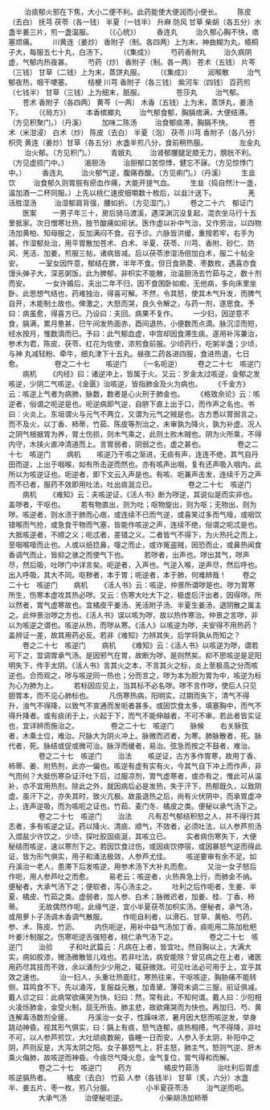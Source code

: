 <!-- { "loadSidebar": true } -->
　　 治痰郁火邪在下焦，大小二便不利。此药能使大便润而小便长。
　　陈皮（去白） 抚芎 茯苓（各一钱） 半夏（一钱半） 升麻 防风 甘草 柴胡（各五分）水盏半姜三片，煎一盏温服。
　　（《心统》）
　　香连丸
　　 治久郁心胸不快，痞塞烦痛。
　　川黄连（姜炒） 香附子（制。各四两）上为末，神曲糊为丸，梧桐子大，每服五七十丸，白汤下。
　　（《集成》）
　　芍药香附丸
　　 治久病阴虚，气郁内热夜甚。
　　芍药（炒） 香附子（制。各一两） 苍术（五钱） 片芩（三钱） 甘草（二钱）上为末，蒸饼丸服。
　　（《集成》）
　　润喉散
　　 治气郁夜热，咽干哽塞。
　　桔梗 川芎 香附子（各三钱） 紫河车（四钱） 百药煎（七钱半） 甘草（三钱）上为细末，舐服。
　　
　　苍莎丸
　　 治气郁。
　　苍术 香附子（各四两） 黄芩（一两） 木香（五钱）上为末，蒸饼丸，姜汤下。
　　（《局方》）
　　本香槟榔丸
　　 治气郁食郁，胸膈痞满，大便结滞。（方见积聚门。）（丹溪）
　　加味二陈汤
　　 治食郁痰滞，胸膈不快。
　　苍术（米泔浸） 白术（炒） 陈皮（去白） 半夏（泡） 茯苓 川芎 香附子（各八分） 枳壳 黄连（姜炒）甘草（各五分）水盏半煎八分，食前稍热服。
　　
　　左金丸
　　 治火郁。（方见积门。）
　　青娥丸
　　 治肾郁腰腿足膝无力，膀胱不利。（方见虚损门中。）
　　渴胆汤
　　 治胆郁口苦惊悸，健忘不寐。（方见惊悸门中。）
　　香连丸
　　 治火郁气逆，腹痛吞酸。（方见痢门。）（丹溪）
　　生韭饮
　　 治食郁久则胃脘有瘀血作痛，大能开提气血。
　　生韭（捣自然汁一盏，温加酒一二杯同服。）上先以桃仁速皮细嚼数十枚后，以韭汁送下。
　　
　　羌活胜湿汤
　　 治湿郁肩背强，腰如折。（方见湿门。）
　　卷之二十六　郁证门
　　医案
　　一男子年三十，房后骑马渡溪，遇深渊沉没复起，混衣坐马行十五里抵家。次日憎寒壮热，肢节酸痛如疟状。医作虚以补中气治，又作劳治，以四物汤加黄柏、知母服之，反加满闷不食。召予诊。六脉皆洪缓，重按若牢，右手为甚。作湿郁处治，用平胃散加苍术、白术、半夏、茯苓、川芎、香附、砂仁、防风、羌活、加姜，煎服三帖，诸病皆减。后以茯苓渗湿汤倍加白术，服二十帖全安。
　　一室女因忤意，郁结在脾，半年不食。但日食熟菱、枣数枚，遇喜亦食馒头弹子大，深恶粥饭。此为脾郁，非枳实不能散，治温胆汤去竹茹与之，数十剂而安。
　　一女许婚后，夫出二年不归，因不食困卧如痴，无他病，多向床里坐卧。此思想气结也，药难独治，得喜可解。不然，令其怒，使其木气升发，而脾气自开，木能制土故也。俾激之，大怒而哭，良久令解之，与药一剂，遂思食。予曰：病虽愈，得喜方已。乃设曰：夫回。病果不复作。
　　一少妇，因逆意不食，膈满，累月惫甚，巳午间发热面赤，酉间退热，小便数而点滴。脉沉涩而短，经水按月，惟数滴而已。予曰：此气郁血虚，中宫却因食滞生痰。遂用补泻兼治，参术为君，陈皮、茯苓、红花为佐使，浓煎食前服。少顷药行，吃粥半盏；少顷，与神 丸减轻粉、牵牛，细丸津下十五丸。昼夜二药各进四服，食进热退，七日愈。
　　
　　卷之二十七
　　咳逆门
　　（一名呃逆）
　　卷之二十七　咳逆门
　　病机
　　《内经》曰：诸逆冲上，皆属于火。又云：岁金太过咳逆，金郁之发咳逆，少阴二气咳逆。《金匮》治咳逆，皆指肺金及火为病也。
　　《千金方》云：咳逆上气者为病肺，脉数，数者是心火刑于肺金也。
　　《格致余论》云：咳逆者，俗谓之呃逆是也。呃逆病即气逆，自脐下直上出于口，而作声之名也。书曰：火炎上。东垣谓火与元气不两立，又谓为元气之贼是也。古方悉以胃弱言之，而不及火，以丁香、柿蒂，竹茹、陈皮等剂治之，未审孰为降火，孰为补虚。况人之阴气根据胃为养，胃土伤损，则木气乘之，此则土败木贼也。阴为火所乘，不得内守，木挟火直冲清道而上。言胃弱者，阴弱之也，虚之甚也。
　　
　　卷之二十七　咳逆门
　　病机
　　咳逆乃干咳之渐进，无痰有声，连连不绝，其气自丹田而逆，上出于咽喉，如有所击逆而然也。亦有咳声出咽，复有还声吸入咽内，此所以为咳逆证也。呃逆者，即下文云入声是也。有咳、呃兼声击发，连续千万之声而不已者，服药不效即用吐法，吐出痰涎立已。
　　
　　卷之二十七　咳逆门
　　病机
　　《难知》云：夫咳逆证，《活人书》断为哕逆，其说似是而实非也。盖哕者，干呕也。
　　若有物直出，则为吐；呕物旋出，则为呕；无物出，则为哕。咳逆者，则水渍于肺而心痞，或连续不已而气逆，或喜笑过多而气噎，或咽饮错喉而气抢，或急食干物而气塞，皆能作咳逆之声，连续不绝，俗谓之呃忒是也。大抵咳逆者，不顺之义；呃忒者，差错之义。二者皆气不得下，为火热托之而上，至咽喉噎而止也。人或以纸捻鼻，嚏之而止，或诈冤盗贼，因恐而止，或鼻热闻食香调气而止，皆抑之骇之而使气下也。
　　若哕者，出声也。哕出其气，哕声尽，然后吸，吐哕门中详言矣。呃逆者，入声也。气逆入喉，逆声尽，然后呼也。出入呼吸，其大不同。呕秽者，本于胃；呃逆者，本于肺，何难辨哉！
　　卷之二十七　咳逆门
　　病机
　　《活人书》云：咳逆，仲景所谓哕是也。哕为胃寒所生，伤寒本虚攻其热必哕。又云：伤寒大吐大下之，极虚后汗出者，因得哕。所以然者，胃气虚寒故也。宜橘皮干姜汤、羌活附子汤、半夏生姜汤，退阴散之属主之。此仲景治哕之方也。《活人书》误以咳为哕，故以热作寒治。仲景之言哕，非以为咳逆之谓也。咳逆从热，而哕从寒。《活人》以咳逆为哕，夫安得不用热药？盖辨证一差，故其用药必反。若非《难知》力辨其失，后学将孰从而知之？
　　卷之二十七　咳逆门
　　病机
　　《难知》云：《活人书》以咳逆为哕，谓若可下之，宜调胃承气汤。是因邪气在胃，故断为哕，是则然矣。抑不思咳逆是足阳明失下，传手太阴。《活人书》言其火之本，不言其火之标，炎上至极高之分而咳逆也。合而观之，哕与咳逆同一热也；分而言之，哕为本为胆为胃为中，咳逆为标为心为肺为上。
　　若标因应见上，当其标不必名哕。哕不言作哕，使后人只见胆胃本，而不见心肺标也。
　　凡伤寒热病，阳明实，过期而失下，清气不得升，浊气不得降，以致气不宣通而发呃者甚多。或因饮食太多，填塞胸中，而气不得升降者。或有痰闭于上，火起于下，而气不能伸越者，不可不审。若此者皆实证也，宜详辨而施治之。
　　
　　卷之二十七　咳逆门
　　脉候
　　右关脉弦者，木乘土位，难治。尺脉大为阴火冲上。脉微而迟者，为寒。肺脉散者，死。脉代者，死。脉结或促或微可治。脉浮而缓者，易治。弦急而按之不鼓者，难治。
　　
　　卷之二十七　咳逆门
　　治法
　　咳逆证，古方多作胃寒，故用丁香、柿蒂、姜、附热剂，此亦一偏也。咳逆有虚有实有火，今其气自下冲上而作声，非气而何？大抵伤寒杂证汗吐下后，过服凉剂，胃气虚寒者，或亦有之，惟此可从温补，亦不宜用热剂。除此之外，就因病后必是发热，失于汗下，热郁既久，以致阴虚。虽汗下之，亦失其时，致火亢极。故虽退热之后，尚有火伏阴中，而承胃虚冲上，连声逆吸，而为咳呃之证也，竹茹、麦门冬、橘皮之类。便秘以承气汤下之。
　　
　　卷之二十七　咳逆门
　　治法
　　凡有忍气郁结积怒之人，并不得行其志者，多有咳逆之证。药以降火、清痰、顺气，不效者，必须吐法，以人参芦煎汤入煨盐少许饮之，少顷，探吐胶固痰涎，其咳立已。
　　实者病伤寒失下，大便秘结而咳逆，速以寒剂下之。若因饮食过伤，或因痰饮停宿，或因暴怒气逆而得此证，皆为形气俱实，用子和涌法极效，人参芦尤佳。
　　咳逆要审有余不足。如丹溪治一老人，患滞下后发咳逆，用参术汤下大补丸而愈。
　　又治一女子怒后作呃，用人参芦吐之而愈。
　　易老云：咳逆者，火热奔急上行，而肺金不纳。便秘者，大承气汤下之；便软者，泻心汤主之。
　　吐利之后作呃者，生姜、半夏、橘皮、竹茹之类。虚弱者，加人参、白术；脉微迟者，加姜、桂、丁香、柿蒂。
　　无故偶然作呃，此缘气逆，宜小半夏茯苓加枳实汤。便秘者，承气汤，或用萝卜子汤调木香调气散服。
　　作呃自利者，以滑石、甘草、黄柏、芍药、参、术、陈皮、竹沥。
　　内伤呃逆，用补中益气汤加丁香。痰呃用二陈加枇杷叶姜汁制服之。伤寒呃逆舌强短者，桃仁承气汤下之。
　　
　　卷之二十七　咳逆门
　　治验
　　子和吐武篇云：凡病在上者，皆宜吐。然自胸以上，大满大实，病如胶漆，微汤微散皆儿戏也。若非吐法，病安能除？曾见病之在上者，诸医用药尽其技而不效，余以涌剂少少用之，辄获微效。可见吐法必可用于上，宜乎其效之速也。
　　治一妇人，头重壮热面红，寒热往来，干呕咳逆，胸胁痛不能转侧，耳鸣食不下。先以涌泻，复服益元散，加青黛、薄荷末调二三服，前证俱减。戴人诊之曰：此病常欲痛哭为快，妇曰：然，常有此，不知何谓。戴人曰：少阳相火凌烁肺金，金受火制，屈无所告。肺主悲，故欲痛哭而为快也。再加归、芍、黄连解毒汤数剂全瘥。
　　丹溪治一女子，性躁味浓，暑月因大怒而咳逆发，举身跳动神昏。视其形气俱实，曰：膈上有痰，怒气连郁，痰热相搏，气不得降，非吐不可，以人参芦煎饮，大吐顽痰数碗，昏睡一日而安。人参入手太阴，补阳中之阴，芦则反是，大泻太阴之阳。女子暴怒气上，肝主怒，肺主气，怒则气逆、肝木乘火侮肺，故咳逆而神昏。今痰尽气降火息，金气复位，胃气得和而解。
　　
　　卷之二十七　咳逆门
　　药方
　　
　　橘皮竹茹汤
　　 治吐利后胃虚咳逆膈热者。
　　橘皮（去白） 竹茹 人参（各钱半） 甘草（炙，六分）水盏半、姜五片、枣一枚，煎八分服。
　　
　　小半夏茯苓汤
　　 治气逆而呃。
　　
　　大承气汤
　　 治便秘呃逆。
　　
　　小柴胡汤加柿蒂
